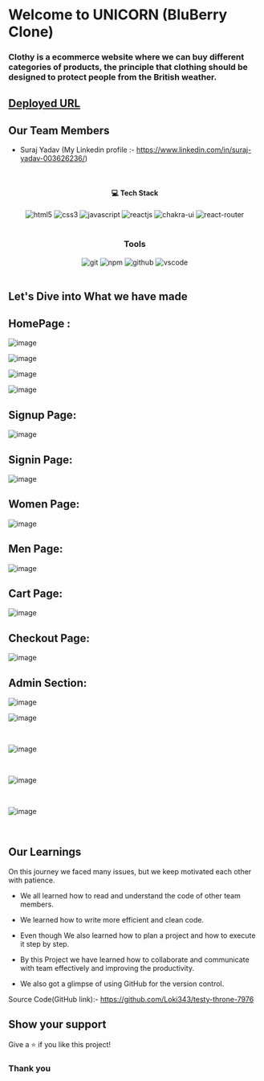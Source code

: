 # Welcome to UNICORN (BluBerry Clone)
<h3>Clothy is a ecommerce website where we can buy different categories of products, the principle that clothing should be designed to protect people from the British weather.</h3>

## [Deployed URL](https://testy-throne-7976.vercel.app/)

## Our Team Members

- Suraj Yadav (My Linkedin profile :- https://www.linkedin.com/in/suraj-yadav-003626236/)

<br/>

<h4 align="center">💻 Tech Stack</h4>
 <div align="center">
 <img src="https://img.shields.io/badge/html5-%23E34F26.svg?style=for-the-badge&logo=html5&logoColor=white" align="center" alt="html5">
 <img src = "https://img.shields.io/badge/css3-%231572B6.svg?style=for-the-badge&logo=css3&logoColor=white" align="center" alt="css3">
 <img src="https://img.shields.io/badge/javascript-%23323330.svg?style=for-the-badge&logo=javascript&logoColor=%23F7DF1E"  align="center" alt="javascript" />
 <img src="https://img.shields.io/badge/React-20232A?style=for-the-badge&logo=react&logoColor=61DAFB"  align="center" alt="reactjs" />
   <img src = "https://img.shields.io/badge/chakra ui-%234ED1C5.svg?style=for-the-badge&logo=chakraui&logoColor=white" align="center" alt="chakra-ui"/>
  <img src="https://img.shields.io/badge/React_Router-CA4245?style=for-the-badge&logo=react-router&logoColor=white"  align="center" alt="react-router" />
</div>
<br/>



<div align="center"><h3 align="center">Tools</h3> 
   <img src="https://img.shields.io/badge/netlify-%23000000.svg?style=for-the-badge&logo=netlify&logoColor=#00C7B7" align="center" alt="git"/>
  <img src = "https://img.shields.io/badge/NPM-%23000000.svg?style=for-the-badge&logo=npm&logoColor=white" align="center" alt="npm">
  <img src="https://img.shields.io/badge/GitHub-100000?style=for-the-badge&logo=github&logoColor=white"  align="center" alt="github"/>
   <img src="https://img.shields.io/badge/Visual%20Studio-5C2D91.svg?style=for-the-badge&logo=visual-studio&logoColor=white"  align="center" alt="vscode"/>
    
      
</div>
<br/>

## Let's Dive into What we have made

## HomePage :
![image](https://user-images.githubusercontent.com/106387298/229422717-abaf51c5-89c0-48ec-b573-c592f0bf4ac9.png)
<br/>

![image](https://user-images.githubusercontent.com/106387298/229422930-fe27dfeb-c3a3-4c17-93a6-c437f273c026.png)
<br/>

![image](https://user-images.githubusercontent.com/106387298/229423013-71fe6a2b-42bf-4f2b-b89c-d1518c6fb6f4.png)
<br/>

![image](https://user-images.githubusercontent.com/106387298/229423119-2e5a14c0-e70b-4a9b-83c2-18bc9e9a6f8a.png)
<br/>
## Signup Page: 
![image](https://user-images.githubusercontent.com/106387298/229423203-1c87dc49-f254-4ba1-aa4e-6f54c42ac889.png)
<br/>

## Signin Page:

![image](https://user-images.githubusercontent.com/106387298/229423270-ac958faf-9328-40eb-84fd-6580404f58a4.png)
<br/>

## Women Page:
![image](https://user-images.githubusercontent.com/106387298/229423404-ea301d93-4aca-4559-9dfa-5409b34cee1f.png)
<br/>

## Men Page:
![image](https://user-images.githubusercontent.com/106387298/229423459-7a50eea5-11d3-4bdf-a6f0-10ea4f59f8f5.png)
<br/>

## Cart Page:
![image](https://user-images.githubusercontent.com/106387298/229423643-5feced09-9b0e-4f4f-8263-708b71ea8bd9.png)
<br/>

## Checkout Page:
![image](https://user-images.githubusercontent.com/106387298/229423717-343d6f31-3ddd-4893-8378-fcf23ac2c81f.png)
<br/>

## Admin Section:

![image](https://user-images.githubusercontent.com/106387298/229423901-53b41bde-f247-4442-9e2b-4c093a1d0402.png)
<br/>

![image](https://user-images.githubusercontent.com/106387298/229423985-1ba4fe14-2a11-48d6-8c95-52def3a834a4.png)

<br/>

![image](https://user-images.githubusercontent.com/106387298/229424021-47925d6e-8cd8-4a21-8f4a-8e8378d9e511.png)

<br/>

![image](https://user-images.githubusercontent.com/106387298/229424071-654d62aa-74be-4114-a8ea-124c2fb1298b.png)

<br/>

![image](https://user-images.githubusercontent.com/106387298/229424144-673f145d-1d50-496b-997b-3993f820216e.png)

<br/>

## Our Learnings
On this journey we faced many issues, but we keep motivated each other with patience. 

- We all learned how to read and understand the code of other team members.

- We learned how to write more efficient and clean code.

- Even though  We also learned how to plan a project and how to execute it step by step.

- By this Project we have learned how to collaborate and communicate with team effectively and improving the productivity.

- We also got a glimpse of using GitHub for the version control.

Source Code(GitHub link):- https://github.com/Loki343/testy-throne-7976

## Show your support

Give a ⭐️ if you like this project!

### Thank you